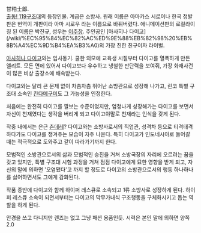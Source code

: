 甘粕士郎.  
[출동! 119구조대](%EC%B6%9C%EB%8F%99%21%20119%EA%B5%AC%EC%A1%B0%EB%8C%80.md)의
등장인물. 계급은 소방사. 원래 이름은 아마카스 시로이나 한국 정발판은 번역이 개판이라 아마 시로우 라는 이름으로 바꿔버렸다. 애니메이션판의
로컬라이징 된 이름은 박진규, 성우는 [이주창](%EC%9D%B4%EC%A3%BC%EC%B0%BD.md). 주인공인 [아사히나 다이고]
(/wiki/%EC%95%84%EC%82%AC%ED%9E%88%EB%82%98%20%EB%8B%A4%EC%9D%B4%EA%B3%A0)의 가장
친한 친구이자 라이벌.

[아사히나 다이고](%EC%95%84%EC%82%AC%ED%9E%88%EB%82%98%20%EB%8B%A4%EC%9D%B4%EA%B3%A0.md)와는 입사동기. 쿨한 외모에 교육생 시절부터 다이고를 열폭하게 만든 엘리트. 모든 면에 있어서 다이고보다 우수하고 냉철한 판단력을
보여줘, 가장 화재사건이 많은 비상 출장소에 배속받는다.

다이고와는 달리 큰 문제 없이 차츰차츰 뛰어난 소방관으로 성장해 나가고, 린코 특별 구조대 소속인 [칸다메구미](%EC%B9%B8%EB%8B%A4%20%EB%A9%94%EA%B5%AC%EB%AF%B8.md)도 그 가능성을 인정한다.

처음에는 완전히 다이고를 깔보는 수준이었지만, 엄청나게 성장해가는 다이고를 보면서 자신이 천재였다는 생각을 버리게 되고 다이고야말로 천재라는
인식을 갖게 된다.  

작중 내에서는 은근 [츤데레](%EC%B8%A4%EB%8D%B0%EB%A0%88.md)? 다이고와는 소방사로서의 직업관, 성격차 등으로
티격태격하다가도 다이고를 챙겨주는 모습이 자주 나온다. 특히 다이고가 인도네시아로 들어갈 때는 적극적으로 도와주고 같이 따라가기까지 한다.

모범적인 소방관으로서의 삶과 모범적인 승진을 거쳐 소방국장의 자리에 오르려는 꿈을 갖고 있지만, 특별 구조대 시험 과정을 거쳐 점점
다이고에게 묘한 영향을 받게 되고, 자신의 말에 의하면 '오염됐다'고 까지 할 정도로 다이고의 소방관으로서의 행동 하나하나를 싫어하면서도
그에게 감화된다.  

작품 종반에 다이고와 함께 하이퍼 레스큐로 소속되고 1류 소방사로 성장하게 된다. 하이퍼 레스큐 소속이 되면서부터는 다이고의 막무가내식
구조행동을 구체화시키고 돕는 역할을 하게 된다.  

안경을 쓰고 다니지만 렌즈는 없고 그냥 패션 용품인듯. 시력은 본인 말에 의하면 양쪽 2.0  

